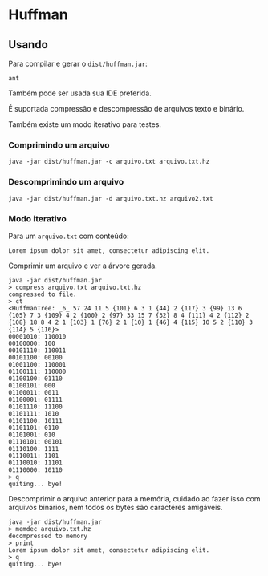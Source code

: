 Huffman
=======

Usando
------

Para compilar e gerar o `dist/huffman.jar`:

    ant

Também pode ser usada sua IDE preferida.

É suportada compressão e descompressão de arquivos texto e binário.

Também existe um modo iterativo para testes.

### Comprimindo um arquivo

    java -jar dist/huffman.jar -c arquivo.txt arquivo.txt.hz

### Descomprimindo um arquivo

    java -jar dist/huffman.jar -d arquivo.txt.hz arquivo2.txt

### Modo iterativo

Para um `arquivo.txt` com conteúdo:

    Lorem ipsum dolor sit amet, consectetur adipiscing elit.

Comprimir um arquivo e ver a árvore gerada.

    java -jar dist/huffman.jar
    > compress arquivo.txt arquivo.txt.hz
    compressed to file.
    > ct
    <HuffmanTree: _6_ 57 24 11 5 {101} 6 3 1 {44} 2 {117} 3 {99} 13 6 {105} 7 3 {109} 4 2 {100} 2 {97} 33 15 7 {32} 8 4 {111} 4 2 {112} 2 {108} 18 8 4 2 1 {103} 1 {76} 2 1 {10} 1 {46} 4 {115} 10 5 2 {110} 3 {114} 5 {116}>
    00001010: 110010
    00100000: 100
    00101110: 110011
    00101100: 00100
    01001100: 110001
    01100111: 110000
    01100100: 01110
    01100101: 000
    01100011: 0011
    01100001: 01111
    01101110: 11100
    01101111: 1010
    01101100: 10111
    01101101: 0110
    01101001: 010
    01110101: 00101
    01110100: 1111
    01110011: 1101
    01110010: 11101
    01110000: 10110
    > q
    quiting... bye!

Descomprimir o arquivo anterior para a memória, cuidado ao fazer
isso com arquivos binários, nem todos os bytes são caractéres amigáveis.

    java -jar dist/huffman.jar
    > memdec arquivo.txt.hz
    decompressed to memory
    > print
    Lorem ipsum dolor sit amet, consectetur adipiscing elit.
    > q
    quiting... bye!
